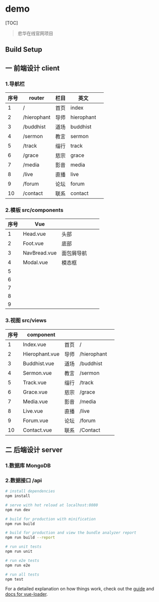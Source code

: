 # demo

[TOC]



> 悲华在线官网项目

## Build Setup

## 一	前端设计 client

### 1.导航栏

| 序号 | router      | 栏目 | 英文       |      |
| :--- | ----------- | ---- | ---------- | ---- |
| 1    | /           | 首页 | index      |      |
| 2    | /hierophant | 导师 | hierophant |      |
| 3    | /buddhist   | 道场 | buddhist   |      |
| 4    | /sermon     | 教言 | sermon     |      |
| 5    | /track      | 缁行 | track      |      |
| 6    | /grace      | 慈宗 | grace      |      |
| 7    | /media      | 影音 | media      |      |
| 8    | /live       | 直播 | live       |      |
| 9    | /forum      | 论坛 | forum      |      |
| 10   | /contact    | 联系 | contact    |      |

### 2.模板  src/components

| 序号 | Vue          |            |      |      |
| ---- | ------------ | ---------- | ---- | ---- |
| 1    | Head.vue     | 头部       |      |      |
| 2    | Foot.vue     | 底部       |      |      |
| 3    | NavBread.vue | 面包屑导航 |      |      |
| 4    | Modal.vue    | 模态框     |      |      |
| 5    |              |            |      |      |
| 6    |              |            |      |      |
| 7    |              |            |      |      |
| 8    |              |            |      |      |
| 9    |              |            |      |      |

### 3.视图 src/views 

| 序号 | component      |      |             |      |
| ---- | -------------- | ---- | ----------- | ---- |
| 1    | Index.vue      | 首页 | /           |      |
| 2    | Hierophant.vue | 导师 | /hierophant |      |
| 3    | Buddhist.vue   | 道场 | /buddhist   |      |
| 4    | Sermon.vue     | 教言 | /sermon     |      |
| 5    | Track.vue      | 缁行 | /track      |      |
| 6    | Grace.vue      | 慈宗 | /grace      |      |
| 7    | Media.vue      | 影音 | /media      |      |
| 8    | Live.vue       | 直播 | /live       |      |
| 9    | Forum.vue      | 论坛 | /forum      |      |
| 10   | Contact.vue    | 联系 | /Contact    |      |





## 二	后端设计 server

### 1.数据库 MongoDB



### 2.数据接口 /api



``` bash
# install dependencies
npm install

# serve with hot reload at localhost:8080
npm run dev

# build for production with minification
npm run build

# build for production and view the bundle analyzer report
npm run build --report

# run unit tests
npm run unit

# run e2e tests
npm run e2e

# run all tests
npm test
```

For a detailed explanation on how things work, check out the [guide](http://vuejs-templates.github.io/webpack/) and [docs for vue-loader](http://vuejs.github.io/vue-loader).
